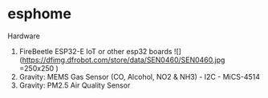 # esphome
Hardware
1. FireBeetle ESP32-E IoT or other esp32 boards
![](https://dfimg.dfrobot.com/store/data/SEN0460/SEN0460.jpg =250x250 )
2. Gravity: MEMS Gas Sensor (CO, Alcohol, NO2 & NH3) - I2C - MiCS-4514
3. Gravity: PM2.5 Air Quality Sensor
